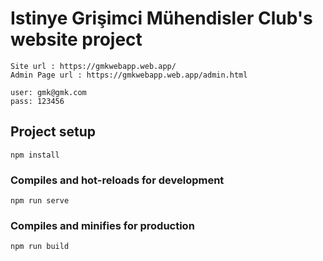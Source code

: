 # Istinye Grişimci Mühendisler Club's website project

```
Site url : https://gmkwebapp.web.app/
Admin Page url : https://gmkwebapp.web.app/admin.html
```
```
user: gmk@gmk.com
pass: 123456
```



## Project setup
```
npm install
```

### Compiles and hot-reloads for development
```
npm run serve
```

### Compiles and minifies for production
```
npm run build
```

